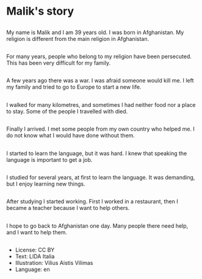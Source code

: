 # Malik's story

##
My name is Malik and I am 39 years old. I was born in Afghanistan. My religion is different from the main religion in Afghanistan.

##
For many years, people who belong to my religion have been persecuted. This has been very difficult for my family.

##
A few years ago there was a war. I was afraid someone would kill me. I left my family and tried to go to Europe to start a new life.

##
I walked for many kilometres, and sometimes I had neither food nor a place to stay. Some of the people I travelled with died.

##
Finally I arrived. I met some people from my own country who helped me. I do not know what I would have done without them.

##
I started to learn the language, but it was hard. I knew that speaking the language is important to get a job.

##
I studied for several years, at first to learn the language. It was demanding, but I enjoy learning new things.

##
After studying I started working. First I worked in a restaurant, then I became a teacher because I want to help others.

##
I hope to go back to Afghanistan one day. Many people there need help, and I want to help them.

##
* License: CC BY
* Text: LIDA Italia
* Illustration: Vilius Aistis Vilimas
* Language: en
